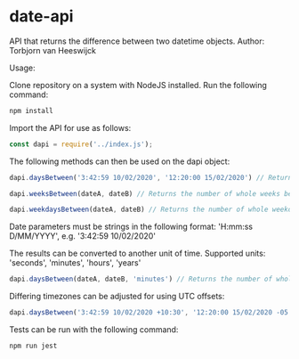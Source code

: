 # date-api
API that returns the difference between two datetime objects.
Author: Torbjorn van Heeswijck

Usage:

Clone repository on a system with NodeJS installed. Run the following command:

```javascript
npm install
```

Import the API for use as follows:

```javascript
const dapi = require('../index.js');
```

The following methods can then be used on the dapi object:

```javascript
dapi.daysBetween('3:42:59 10/02/2020', '12:20:00 15/02/2020') // Returns the number of whole days between two dates

dapi.weeksBetween(dateA, dateB) // Returns the number of whole weeks between two dates

dapi.weekdaysBetween(dateA, dateB) // Returns the number of whole weekdays between two dates
```

Date parameters must be strings in the following format: 'H:mm:ss D/MM/YYYY', e.g. '3:42:59 10/02/2020'

The results can be converted to another unit of time.
Supported units: 'seconds', 'minutes', 'hours', 'years'
```javascript
dapi.daysBetween(dateA, dateB, 'minutes') // Returns the number of whole days between two dates converted to minutes
```

Differing timezones can be adjusted for using UTC offsets:
```javascript
dapi.daysBetween('3:42:59 10/02/2020 +10:30', '12:20:00 15/02/2020 -05:30') // Returns the number of whole days between two dates converted to minutes
```

Tests can be run with the following command:
```javascript
npm run jest
```